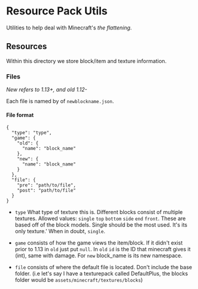 # Resource Pack Utils

Utilities to help deal with Minecraft's *the flattening*.

## Resources

Within this directory we store block/item and texture information.

### Files

*New refers to 1.13+, and old 1.12-*

Each file is named by of `newblockname.json`.

#### File format

```
{
  "type": "type",
  "game": {
    "old": {
      "name": "block_name"
    },
    "new": {
      "name": "block_name"
    }
  },
  "file": {
    "pre": "path/to/file",
    "post": "path/to/file"
  }
}
```

- `type` What type of texture this is. Different blocks consist of multiple textures. Allowed values: `single` `top` `bottom` `side` `end` `front`. These are based off of the block models. Single should be the most used. It's its only texture.' When in doubt, `single`.

- `game` consists of how the game views the item/block. If it didn't exist prior to 1.13 in `old` just put `null`. In `old` `id` is the ID that minecraft gives it (int), same with damage. For `new` block_name is its new namespace.

- `file` consists of where the default file is located. Don't include the base folder. (i.e let's say I have a texturepack called DefaultPlus, the blocks folder would be `assets/minecraft/textures/blocks`)